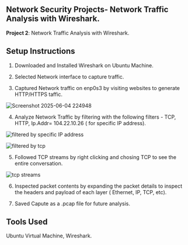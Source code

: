 ## Network Security Projects- Network Traffic Analysis with Wireshark.
**Project 2**: Network Traffic Analysis with Wireshark. 
  
## Setup Instructions

1. Downloaded and Installed Wireshark on Ubuntu Machine. 

2. Selected Network interface to capture traffic. 

3. Captured Network traffic on enp0s3 by visiting websites to generate HTTP/HTTPS taffic.
   
![Screenshot 2025-06-04 224948](https://github.com/user-attachments/assets/c99dda50-4359-4ee2-bfe2-d76883357dbc)


4. Analyze Network Traffic by filtering with the following filters - TCP, HTTP, Ip.Addr= 104.22.10.26 ( for specific IP address).

   
![filtered by specific IP address](https://github.com/user-attachments/assets/7c07f013-0628-4bdc-b78a-5ec1f8113481)



![filtered by tcp](https://github.com/user-attachments/assets/fb8db74d-f1d9-4034-be98-f278823d27b1)



5. Followed TCP streams by right clicking and chosing TCP to see the entire conversation.


![tcp streams](https://github.com/user-attachments/assets/4c4ba74b-534b-4fa5-9483-5076cb0297a8)



6. Inspected packet contents by expanding the packet details to inspect the headers and payload of each layer ( Ethernet, IP, TCP, etc).


7. Saved Capute as a .pcap file for future analysis.


## Tools Used

Ubuntu Virtual Machine, Wireshark.
